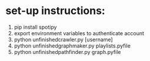 # set-up instructions:

1. pip install spotipy
2. export environment variables to authenticate account
3. python unfinishedcrawler.py [username]
4. python unfinishedgraphmaker.py playlists.pyfile
5. python unfinishedpathfinder.py graph.pyfile
